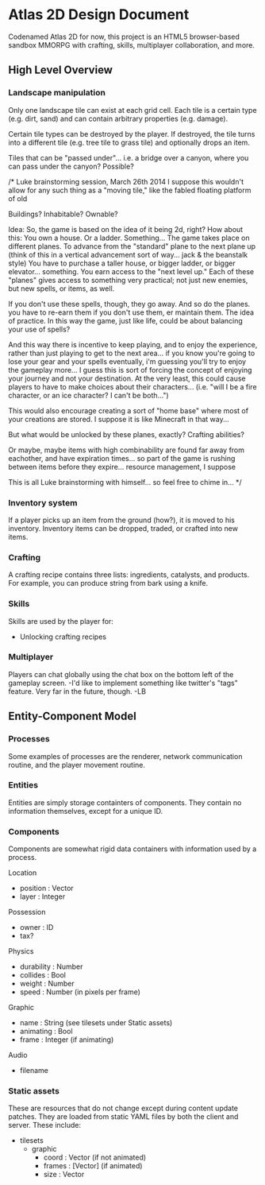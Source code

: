 # Atlas 2D Design Document
Codenamed Atlas 2D for now, this project is an HTML5 browser-based sandbox MMORPG with crafting, skills, multiplayer collaboration, and more.


## High Level Overview

### Landscape manipulation
Only one landscape tile can exist at each grid cell.
Each tile is a certain type (e.g. dirt, sand) and can contain arbitrary properties (e.g. damage).

Certain tile types can be destroyed by the player.
If destroyed, the tile turns into a different tile (e.g. tree tile to grass tile) and optionally drops an item.

Tiles that can be "passed under"... i.e. a bridge over a canyon, where you can pass under the canyon? Possible?


/* 
Luke brainstorming session, March 26th 2014
I suppose this wouldn't allow for any such thing as a "moving tile," like the fabled floating platform of old

Buildings? Inhabitable? Ownable?

Idea:  So, the game is based on the idea of it being 2d, right? 
How about this:  You own a house. Or a ladder. Something...
The game takes place on different planes. 
To advance from the "standard" plane to the next plane up
(think of this in a vertical advancement sort of way... jack & the beanstalk style)
You have to purchase a taller house, or bigger ladder, or bigger elevator... something.
You earn access to the "next level up."
Each of these "planes" gives access to something very practical; not just new enemies, but new spells, or items, as well.

If you don't use these spells, though, they go away. And so do the planes. you have to re-earn them if you don't use them, er maintain them.
The idea of practice. 
In this way the game, just like life, could be about balancing your use of spells?

And this way there is incentive to keep playing, and to enjoy the experience, rather than just playing to get to the next area... 
if you know you're going to lose your gear and your spells eventually, i'm guessing you'll try to enjoy the gameplay more...
I guess this is sort of forcing the concept of enjoying your journey and not your destination.
At the very least, this could cause players to have to make choices about their characters... 
(i.e. "will I be a fire character, or an ice character? I can't be both...")

This would also encourage creating a sort of "home base" where most of your creations are stored. I suppose it is like Minecraft in that way...

But what would be unlocked by these planes, exactly?
Crafting abilities?

Or maybe, maybe items with high combinability are found far away from eachother, and have expiration times...
so part of the game is rushing between items before they expire... resource management, I suppose


This is all Luke brainstorming with himself... so feel free to chime in... 
*/

### Inventory system
If a player picks up an item from the ground (how?), it is moved to his inventory.
Inventory items can be dropped, traded, or crafted into new items.

### Crafting
A crafting recipe contains three lists: ingredients, catalysts, and products.
For example, you can produce string from bark using a knife.

### Skills
Skills are used by the player for:
- Unlocking crafting recipes

### Multiplayer
Players can chat globally using the chat box on the bottom left of the gameplay screen.
  -I'd like to implement something like twitter's "tags" feature. Very far in the future, though. -LB
  


## Entity-Component Model

### Processes
Some examples of processes are the renderer, network communication routine, and the player movement routine.

### Entities
Entities are simply storage containters of components.
They contain no information themselves, except for a unique ID.

### Components
Components are somewhat rigid data containers with information used by a process.

Location
- position : Vector
- layer : Integer

Possession
- owner : ID
- tax?

Physics
- durability : Number
- collides : Bool
- weight : Number
- speed : Number (in pixels per frame)

Graphic
- name : String (see tilesets under Static assets)
- animating : Bool
- frame : Integer (if animating)

Audio
- filename


### Static assets
These are resources that do not change except during content update patches.
They are loaded from static YAML files by both the client and server.
These include:
- tilesets
  - graphic
	  - coord : Vector (if not animated)
	  - frames : [Vector] (if animated)
	  - size : Vector






